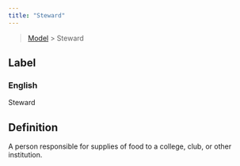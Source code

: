 ```yaml
---
title: "Steward"
---
```


> [Model](./../) > Steward

## Label

### English
Steward


## Definition
A person responsible for supplies of food to a college, club, or other institution. 


    
